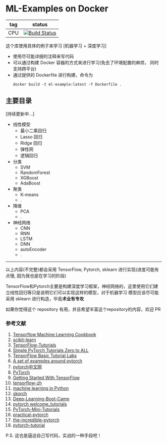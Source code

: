 # ML-Examples on Docker

tag | status
--- | ---
CPU | [![Build Status][1]][2]

这个库使用具体的例子来学习 [机器学习 + 深度学习]

* 使用尽可能详细的注释来写代码
* 可以通过构建 Docker 容器的方式来进行学习(免去了环境配置的麻烦， 同时支持跨平台)
* 通过提供的 Dockerfile 进行构建，命令为
    ```shell
    docker build -t ml-example:latest -f Dockerfile .
    ```

## 主要目录
[持续更新中...]
* 线性模型
    * 最小二乘回归
    * Lasso 回归
    * Ridge 回归
    * 弹性网
    * 逻辑回归
* 分类
    * SVM
    * RandomForest
    * XGBoost
    * AdaBoost
* 聚类
    * K-means
    * .
* 降维
    * PCA
    * .
* 神经网络
    * CNN
    * RNN
    * LSTM
    * DNN
    * autoEncoder
    * .

------
以上内容(不完整)都会采用 TensorFlow, Pytorch, sklearn 进行实现(进度可能有点慢, 因为我也是在学习的阶段)

TensorFlow和Pytorch主要是构建深度学习框架，神经网络的，这里使用它们建立线性回归等只是说明它们可以实现这样的模型，对于机器学习
模型应该尽可能采用 sklearn 进行构造，毕竟**术业有专攻**

如果你觉得这个 repository 有用，并且希望丰富这个repository的内容，欢迎 PR

### 参考文献
1. [Tensorflow Machine Learning Cookbook](https://github.com/nfmcclure/tensorflow_cookbook)
2. [scikit-learn](http://sklearn.apachecn.org/cn/0.19.0/documentation.html)
3. [TensorFlow-Tutorials](https://github.com/golbin/TensorFlow-Tutorials)
4. [Simple PyTorch Tutorials Zero to ALL](https://github.com/hunkim/PyTorchZeroToAll)
5. [TensorFlow Basic Tutorial Labs](https://github.com/hunkim/DeepLearningZeroToAll)
6. [A set of examples around pytorch](https://github.com/pytorch/examples)
7. [pytorch中文网](https://ptorch.com/news/17.html)
8. [PyTorch](http://pytorch.org/)
9. [Getting Started With TensorFlow](https://www.tensorflow.org/get_started/get_started)
10. [tensorflow-zh](https://github.com/jikexueyuanwiki/tensorflow-zh)
11. [machine learning in Python](https://github.com/scikit-learn/scikit-learn)
12. [skorch](https://github.com/dnouri/skorch)
13. [Deep-Learning-Boot-Camp](https://github.com/QuantScientist/Deep-Learning-Boot-Camp)
14. [pytorch welcome_tutorials](https://github.com/mila-udem/welcome_tutorials)
15. [PyTorch-Mini-Tutorials](https://github.com/vinhkhuc/PyTorch-Mini-Tutorials)
16. [practical-pytorch](https://github.com/spro/practical-pytorch)
17. [the-incredible-pytorch](https://github.com/ritchieng/the-incredible-pytorch)
18. [pytorch-tutorial](https://github.com/yunjey/pytorch-tutorial)

P.S. 这也是逼迫自己写代码，实战的一种手段吧！

[1]:https://travis-ci.org/AutuanLiu/Machine-Learning-on-docker.svg?branch=master
[2]:https://travis-ci.org/AutuanLiu/Machine-Learning-on-docker
